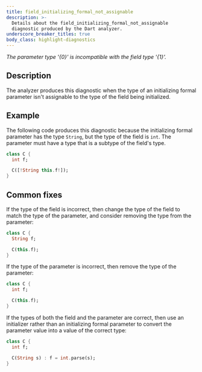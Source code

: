 ```yaml
---
title: field_initializing_formal_not_assignable
description: >-
  Details about the field_initializing_formal_not_assignable
  diagnostic produced by the Dart analyzer.
underscore_breaker_titles: true
body_class: highlight-diagnostics
---
```


_The parameter type '{0}' is incompatible with the field type '{1}'._

## Description

The analyzer produces this diagnostic when the type of an initializing
formal parameter isn't assignable to the type of the field being
initialized.

## Example

The following code produces this diagnostic because the initializing
formal parameter has the type `String`, but the type of the field is
`int`. The parameter must have a type that is a subtype of the field's
type.

```dart
class C {
  int f;

  C([!String this.f!]);
}
```

## Common fixes

If the type of the field is incorrect, then change the type of the field to
match the type of the parameter, and consider removing the type from the
parameter:

```dart
class C {
  String f;

  C(this.f);
}
```

If the type of the parameter is incorrect, then remove the type of the
parameter:

```dart
class C {
  int f;

  C(this.f);
}
```

If the types of both the field and the parameter are correct, then use an
initializer rather than an initializing formal parameter to convert the
parameter value into a value of the correct type:

```dart
class C {
  int f;

  C(String s) : f = int.parse(s);
}
```
